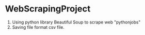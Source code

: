 # WebScrapingProject
1. Using python library Beautiful Soup to scrape web "pythonjobs"
2. Saving file format csv file.
